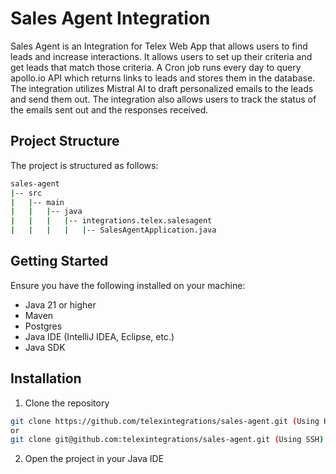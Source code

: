 # Sales Agent Integration
Sales Agent is an Integration for Telex Web App that allows users to find leads and increase interactions. It allows users to set up their criteria and get leads that match those criteria. A Cron job runs every day to query apollo.io API which returns links to leads and stores them in the database. The integration utilizes Mistral AI to draft personalized emails to the leads and send them out. The integration also allows users to track the status of the emails sent out and the responses received.

## Project Structure
The project is structured as follows:
```bash
sales-agent
|-- src
|   |-- main
|   |   |-- java
|   |   |   |-- integrations.telex.salesagent
|   |   |   |   |-- SalesAgentApplication.java
```

## Getting Started
Ensure you have the following installed on your machine:
* Java 21 or higher
* Maven
* Postgres
* Java IDE (IntelliJ IDEA, Eclipse, etc.)
* Java SDK

## Installation
1. Clone the repository
```bash
git clone https://github.com/telexintegrations/sales-agent.git (Using HTTPS)
or
git clone git@github.com:telexintegrations/sales-agent.git (Using SSH)
```
2. Open the project in your Java IDE
